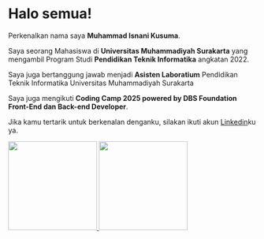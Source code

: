 # Halo semua! 

Perkenalkan nama saya **Muhammad Isnani Kusuma**.<br>

Saya seorang Mahasiswa di **Universitas Muhammadiyah Surakarta** yang mengambil Program Studi **Pendidikan Teknik Informatika** angkatan 2022.<br>

Saya juga bertanggung jawab menjadi **Asisten Laboratium** Pendidikan Teknik Informatika Universitas Muhammadiyah Surakarta

Saya juga mengikuti **Coding Camp 2025 powered by DBS Foundation Front-End dan Back-end Developer**.<br>

Jika kamu tertarik untuk berkenalan denganku, silakan ikuti akun [Linkedin](www.linkedin.com/in/isnanikusuma)ku ya.

<p align="left">
<a href="https://github.com/Isnannkusuma">
  <img height="180em" src="https://github-readme-stats-eight-theta.vercel.app/api?username=penuliscode&show_icons=true&theme=algolia&include_all_commits=true&count_private=true"/>
  <img height="180em" src="https://github-readme-stats-eight-theta.vercel.app/api/top-langs/?username=penuliscode&layout=compact&theme=algolia"/>
</a>
</p>
